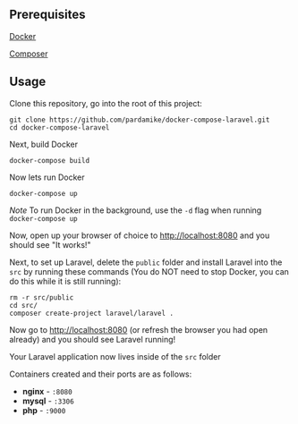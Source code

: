 ## Prerequisites 
[Docker](https://docs.docker.com/docker-for-mac/install/)

[Composer](https://getcomposer.org/)

## Usage

Clone this repository, go into the root of this project:
```
git clone https://github.com/pardamike/docker-compose-laravel.git
cd docker-compose-laravel
```

Next, build Docker
```
docker-compose build
```

Now lets run Docker
```
docker-compose up
```
*Note* To run Docker in the background, use the `-d` flag when running `docker-compose up`

Now, open up your browser of choice to [http://localhost:8080](http://localhost:8080) and you should see "It works!"

Next, to set up Laravel, delete the `public` folder and install Laravel into the `src` by running these commands (You do NOT need to stop Docker, you can do this while it is still running):
```
rm -r src/public
cd src/
composer create-project laravel/laravel .
```

Now go to [http://localhost:8080](http://localhost:8080) (or refresh the browser you had open already) and you should see Laravel running!

Your Laravel application now lives inside of the `src` folder

Containers created and their ports are as follows:

- **nginx** - `:8080`
- **mysql** - `:3306`
- **php** - `:9000`
